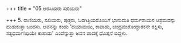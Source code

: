 +++
title = "05 ಅರಸಿಯರು ಸಖಿಯರು"

+++
5. ರಾಣಿಯರು, ಸಖಿಯರು, ಪುತ್ರರು, ಓರಗಿತ್ತಿಯರೊಂದಿಗೆ ಭಾನುಮತಿ ಧರ್ಮರಾಯನ ಆಶ್ರಮವನ್ನು ಹುಡುಕುತ್ತಾ ಬಂದಳು. ಅವನನ್ನು ಕಂಡು  'ದಯಾಮಯಿ, ಕಾಪಾಡು, ಚಂದ್ರವಂಶೋದ್ಧಾರಕನೇ ರಕ್ಷಿಸು, ಸತ್ಯಧರ್ಮನಿಧಿಯೇ ಕಾಪಾಡು' ಎಂದೆನ್ನುತ್ತಾ ಅವನ ಪಾದಕ್ಕೆ ಧೊಪ್ಪನೆ ಬಿದ್ದಳು.
